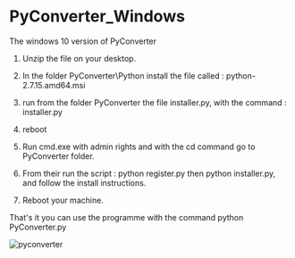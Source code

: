 # PyConverter_Windows
The windows 10 version of PyConverter

1) Unzip the file on your desktop.

2) In the folder PyConverter\Python install the file called : python-2.7.15.amd64.msi

3) run from the folder PyConverter the file installer.py, with the command : installer.py

4) reboot

5) Run cmd.exe with admin rights and with the cd command go to PyConverter folder.

6) From their run the script : python register.py then python installer.py, and follow the install instructions.

7) Reboot your machine.

That's it you can use the programme with the command python PyConverter.py

![pyconverter](https://user-images.githubusercontent.com/36100183/49691821-4a272b00-fb4b-11e8-96e8-9eed51f99238.png)
